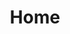 ---
layout: layout.njk
title: Home
stylesheet: index.css
infoText: "WHAT WE'VE BEEN UP TO:"

preloadImages:
  - "{{ 'assets/Drawing Images/2/Head.png' | prefixedUrl }}"
  - "{{ 'assets/Drawing Images/2/Torso.png' | prefixedUrl }}"
  - "{{ 'assets/Drawing Images/2/Upper Arm.png' | prefixedUrl }}"
  - "{{ 'assets/Drawing Images/2/Lower Arm.png' | prefixedUrl }}"
  - "{{ 'assets/Drawing Images/2/Right Hand.png' | prefixedUrl }}"
  - "{{ 'assets/Drawing Images/2/Hammer.png' | prefixedUrl }}"
  - "{{ 'assets/Drawing Images/2/Left hand.png' | prefixedUrl }}"
  - "{{ 'assets/Drawing Images/2/Upper Leg.png' | prefixedUrl }}"
  - "{{ 'assets/Drawing Images/2/Lower Leg.png' | prefixedUrl }}"
  - "{{ 'assets/Drawing Images/2/Feet.png' | prefixedUrl }}"

backgroundImages:
  - { src: "{{ 'assets/Drawing Images/Film insert/Film Border Blurry Edges1.png' | prefixedUrl }}", class: "film-border" }
  - { src: "{{ 'assets/Drawing Images/Film insert/background-lights.png' | prefixedUrl }}", class: "shadow-lights" }

environmentImages:
  - { src: "{{ 'assets/Drawing Images/2/Overhead-Lamp.png' | prefixedUrl }}", class: "lamp" }

figureImages:
  - name: "right-arm-swing"
    images:
      - { src: "{{ 'assets/Drawing Images/2/Upper Arm.png' | prefixedUrl }}", class: "upper-arm" }
      - { src: "{{ 'assets/Drawing Images/2/Lower Arm.png' | prefixedUrl }}", class: "lower-arm" }
      - { src: "{{ 'assets/Drawing Images/2/Right Hand.png' | prefixedUrl }}", class: "right-hand" }
      - { src: "{{ 'assets/Drawing Images/2/Hammer.png' | prefixedUrl }}", class: "hammer" }

  - name: "lower-left-arm-slide"
    images:
      - { src: "{{ 'assets/Drawing Images/2/Lower Arm.png' | prefixedUrl }}", class: "lower-left-arm" }
      - { src: "{{ 'assets/Drawing Images/2/Left hand.png' | prefixedUrl }}", class: "left-hand" }

  - name: "static-figure"
    images:
      - { src: "{{ 'assets/Drawing Images/2/Head.png' | prefixedUrl }}", class: "head" }
      - { src: "{{ 'assets/Drawing Images/2/Torso.png' | prefixedUrl }}", class: "torso" }
      - { src: "{{ 'assets/Drawing Images/2/Upper Arm.png' | prefixedUrl }}", class: "upper-left-arm" }
      - { src: "{{ 'assets/Drawing Images/2/Upper Leg.png' | prefixedUrl }}", class: "upper-leg" }
      - { src: "{{ 'assets/Drawing Images/2/Lower Leg.png' | prefixedUrl }}", class: "lower-leg" }
      - { src: "{{ 'assets/Drawing Images/2/Feet.png' | prefixedUrl }}", class: "feet" }
---